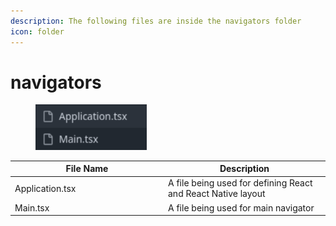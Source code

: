 ```yaml
---
description: The following files are inside the navigators folder
icon: folder
---
```


# navigators

<div align="left"><figure><img src="../../../.gitbook/assets/image (204).png" alt="" width="178"><figcaption></figcaption></figure></div>

<table><thead><tr><th width="231">File Name</th><th>Description</th></tr></thead><tbody><tr><td>Application.tsx</td><td>A file being used for defining React and React Native layout</td></tr><tr><td>Main.tsx</td><td>A file being used for main navigator</td></tr></tbody></table>
